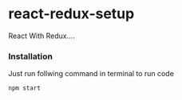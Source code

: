 # react-redux-setup
React With  Redux....

### Installation

Just run follwing command in terminal to run code

`````````
npm start
`````````